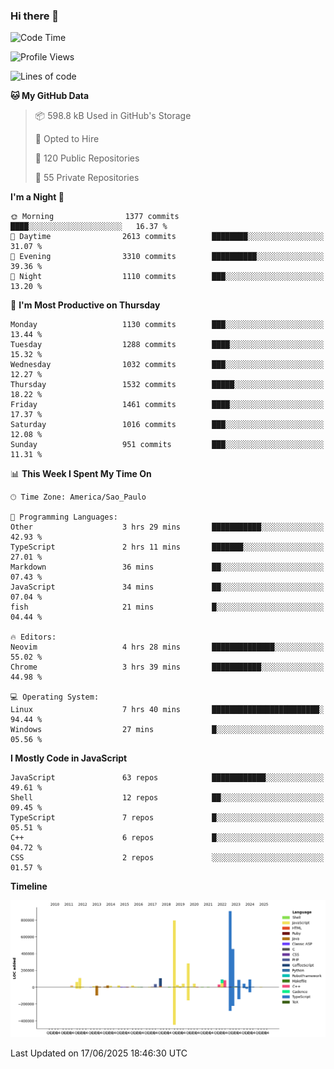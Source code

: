 ### Hi there 👋

<!--START_SECTION:waka-->
![Code Time](http://img.shields.io/badge/Code%20Time-7%2C224%20hrs%2027%20mins-blue)

![Profile Views](http://img.shields.io/badge/Profile%20Views-0-blue)

![Lines of code](https://img.shields.io/badge/From%20Hello%20World%20I%27ve%20Written-3.5%20million%20lines%20of%20code-blue)

**🐱 My GitHub Data** 

> 📦 598.8 kB Used in GitHub's Storage 
 > 
> 💼 Opted to Hire
 > 
> 📜 120 Public Repositories 
 > 
> 🔑 55 Private Repositories 
 > 
**I'm a Night 🦉** 

```text
🌞 Morning                1377 commits        ████░░░░░░░░░░░░░░░░░░░░░   16.37 % 
🌆 Daytime                2613 commits        ████████░░░░░░░░░░░░░░░░░   31.07 % 
🌃 Evening                3310 commits        ██████████░░░░░░░░░░░░░░░   39.36 % 
🌙 Night                  1110 commits        ███░░░░░░░░░░░░░░░░░░░░░░   13.20 % 
```
📅 **I'm Most Productive on Thursday** 

```text
Monday                   1130 commits        ███░░░░░░░░░░░░░░░░░░░░░░   13.44 % 
Tuesday                  1288 commits        ████░░░░░░░░░░░░░░░░░░░░░   15.32 % 
Wednesday                1032 commits        ███░░░░░░░░░░░░░░░░░░░░░░   12.27 % 
Thursday                 1532 commits        █████░░░░░░░░░░░░░░░░░░░░   18.22 % 
Friday                   1461 commits        ████░░░░░░░░░░░░░░░░░░░░░   17.37 % 
Saturday                 1016 commits        ███░░░░░░░░░░░░░░░░░░░░░░   12.08 % 
Sunday                   951 commits         ███░░░░░░░░░░░░░░░░░░░░░░   11.31 % 
```


📊 **This Week I Spent My Time On** 

```text
🕑︎ Time Zone: America/Sao_Paulo

💬 Programming Languages: 
Other                    3 hrs 29 mins       ███████████░░░░░░░░░░░░░░   42.93 % 
TypeScript               2 hrs 11 mins       ███████░░░░░░░░░░░░░░░░░░   27.01 % 
Markdown                 36 mins             ██░░░░░░░░░░░░░░░░░░░░░░░   07.43 % 
JavaScript               34 mins             ██░░░░░░░░░░░░░░░░░░░░░░░   07.04 % 
fish                     21 mins             █░░░░░░░░░░░░░░░░░░░░░░░░   04.44 % 

🔥 Editors: 
Neovim                   4 hrs 28 mins       ██████████████░░░░░░░░░░░   55.02 % 
Chrome                   3 hrs 39 mins       ███████████░░░░░░░░░░░░░░   44.98 % 

💻 Operating System: 
Linux                    7 hrs 40 mins       ████████████████████████░   94.44 % 
Windows                  27 mins             █░░░░░░░░░░░░░░░░░░░░░░░░   05.56 % 
```

**I Mostly Code in JavaScript** 

```text
JavaScript               63 repos            ████████████░░░░░░░░░░░░░   49.61 % 
Shell                    12 repos            ██░░░░░░░░░░░░░░░░░░░░░░░   09.45 % 
TypeScript               7 repos             █░░░░░░░░░░░░░░░░░░░░░░░░   05.51 % 
C++                      6 repos             █░░░░░░░░░░░░░░░░░░░░░░░░   04.72 % 
CSS                      2 repos             ░░░░░░░░░░░░░░░░░░░░░░░░░   01.57 % 
```



**Timeline**

![Lines of Code chart](https://raw.githubusercontent.com/jampow/jampow/master/assets/bar_graph.png)


 Last Updated on 17/06/2025 18:46:30 UTC
<!--END_SECTION:waka-->
